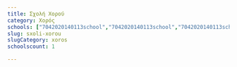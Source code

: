 ```yaml
---
title: Σχολή Χορού
category: Χορός
schools: ["7042020140113school","7042020140113school","7042020140113school","7042020140113school"]
slug: sxoli-xorou
slugCategory: xoros
schoolscount: 1

---
```




